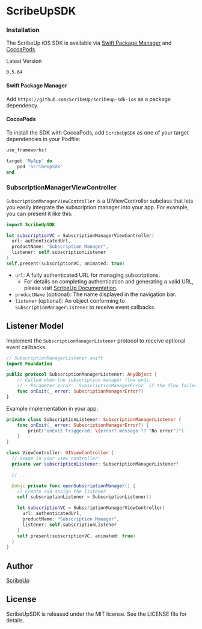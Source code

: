# ScribeUpSDK


### Installation

The ScribeUp iOS SDK is available via [Swift Package Manager](https://swift.org/package-manager/) and [CocoaPods](https://cocoapods.org/).

Latest Version
```
0.5.64
```

#### Swift Package Manager
Add `https://github.com/ScribeUp/scribeup-sdk-ios` as a package dependency.

#### CocoaPods
To install the SDK with CocoaPods, add `ScribeUpSDK` as one of your target dependencies in your Podfile:

```ruby
use_frameworks!

target 'MyApp' do
    pod 'ScribeUpSDK'
end
```

### SubscriptionManagerViewController

`SubscriptionManagerViewController` is a UIViewController subclass that lets you easily integrate the subscription manager into your app. For example, you can present it like this:

```swift
import ScribeUpSDK

let subscriptionVC = SubscriptionManagerViewController(
  url: authenticatedUrl,
  productName: "Subscription Manager",
  listener: self.subscriptionListener
)
self.present(subscriptionVC, animated: true)
```

- `url`: A fully authenticated URL for managing subscriptions.
  - For details on completing authentication and generating a valid URL, please visit [ScribeUp Documentation](https://docs.scribeup.io).
- `productName` (optional): The name displayed in the navigation bar.
- `listener` (optional): An object conforming to `SubscriptionManagerListener` to receive event callbacks.


## Listener Model
Implement the `SubscriptionManagerListener` protocol to receive optional event callbacks.
```swift
// SubscriptionManagerListener.swift
import Foundation

public protocol SubscriptionManagerListener: AnyObject {
    // Called when the subscription manager flow ends.
    // - Parameter error: `SubscriptionManagerError` if the flow failed or `nil` on success.
    func onExit(_ error: SubscriptionManagerError?)
}
```

Example implementation in your app:
```swift
private class SubscriptionListener: SubscriptionManagerListener {
    func onExit(_ error: SubscriptionManagerError?) {
        print("onExit triggered: \(error?.message ?? "No error")")
    }
}

class ViewController: UIViewController {
  // Usage in your view controller:
  private var subscriptionListener: SubscriptionManagerListener?

  // ...

  @objc private func openSubscriptionManager() {
    // Create and assign the listener
    self.subscriptionListener = SubscriptionListener()

    let subscriptionVC = SubscriptionManagerViewController(
      url: authenticatedUrl,
      productName: "Subscription Manager",
      listener: self.subscriptionListener
    )
    self.present(subscriptionVC, animated: true)
  }
}
```

## Author

[ScribeUp](https://scribeup.io)

## License
ScribeUpSDK is released under the MIT license. See the LICENSE file for details.
